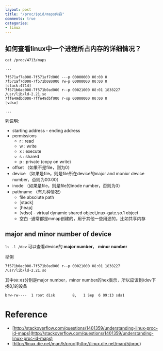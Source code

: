 ```yaml
---
layout: post
title: "/proc/$pid/maps内容"
comments: true
categories:
- linux
---
```


如何查看linux中一个进程所占内存的详细情况？
-------------------------------------

```
cat /proc/4713/maps
```

```
...

7f571af7a000-7f571af7d000 ---p 00000000 00:00 0
7f571af7d000-7f571b080000 rw-p 00000000 00:00 0                          [stack:4714]
7f571b0ac000-7f571b0ad000 r--p 00021000 08:01 1838227                    /usr/lib/ld-2.21.so
7ffe49dbd000-7ffe49dbf000 r-xp 00000000 00:00 0                          [vdso]

...
```

列说明:

- starting address - ending address
- permissions
	- r : read
	- w : write
	- x : execute
	- s : shared
	- p : private (copy on write)
- offset （如果不是file，则为0）
- device （如果是file，则是file所在device的major and monior device number，否则为00:00）
- inode （如果是file，则是file的inode number，否则为0）
- pathname （有几种情况）
	- file absolute path
	- [stack]
	- [heap]
	- [vdso] - virtual dynamic shared object,inux-gate.so.1 object
	- 空白 -通常都是mmap创建的，用于其他一些用途的，比如共享内存


major and minor number of device
----------------------------------

`ls -l /dev` 可以查看device的 **major number**， **minor number**

举例

```
7f571b0ac000-7f571b0ad000 r--p 00021000 08:01 1838227                    /usr/lib/ld-2.21.so
```

其中`08:01`分别是major number，minor number的hex表示，所以应该到/dev下找8,1的设备

```
brw-rw----  1 root disk        8,   1 Sep  6 09:13 sda1
```

Reference
=========

- [http://stackoverflow.com/questions/1401359/understanding-linux-proc-id-maps](http://stackoverflow.com/questions/1401359/understanding-linux-proc-id-maps)
- [http://linux.die.net/man/5/proc](http://linux.die.net/man/5/proc)
